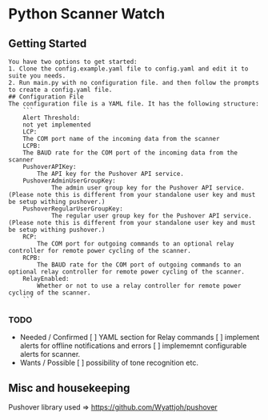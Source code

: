 # Python Scanner Watch
## Getting Started
    You have two options to get started:
    1. Clone the config.example.yaml file to config.yaml and edit it to suite you needs.
    2. Run main.py with no configuration file. and then follow the prompts to create a config.yaml file.
    ## Configuration File
    The configuration file is a YAML file. It has the following structure:
        ```
        Alert Threshold:
        not yet implemented
        LCP:
        The COM port name of the incoming data from the scanner
        LCPB:
        The BAUD rate for the COM port of the incoming data from the scanner
        PushoverAPIKey:
            The API key for the Pushover API service.
        PushoverAdminUserGroupKey:
                The admin user group key for the Pushover API service. (Please note this is different from your standalone user key and must be setup withing pushover.)
        PushoverRegularUserGroupKey:
                The regular user group key for the Pushover API service. (Please note this is different from your standalone user key and must be setup withing pushover.)
        RCP:
            The COM port for outgoing commands to an optional relay controller for remote power cycling of the scanner.
        RCPB:
            The BAUD rate for the COM port of outgoing commands to an optional relay controller for remote power cycling of the scanner.
        RelayEnabled:
            Whether or not to use a relay controller for remote power cycling of the scanner.
        ```

### TODO
- Needed / Confirmed
[ ] YAML section for Relay commands
[ ] implement alerts for offline notifications and errors
[ ] implememnt configurable alerts for scanner.
- Wants / Possible
[ ] possibility of tone recognition etc.

## Misc and housekeeping

Pushover library used => https://github.com/Wyattjoh/pushover